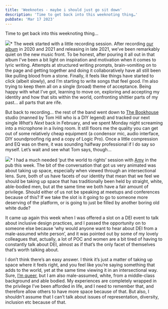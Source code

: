 ```yaml
---
title: 'Weeknotes - maybe i should just go sit down'
description: 'Time to get back into this weeknoting thing…'
pubDate: 'Mar 17 2023'
---
```


Time to get back into this weeknoting thing…

![](https://uploads-ssl.webflow.com/5ff33cee2af33d0177d82c9f/64143afe9741e44eb6b37bfe_giphy%20(80).gif)* The week started with a little recording session. After recording [our album](https://open.spotify.com/album/2PH8sBHoZH66dEEO2KFgaw?si=VPJebRfITJiOs1_WL0ejqg) in 2020 and 2021 and releasing in late 2021, we’ve been remarkably quiet on the new music front. To be honest, after pouring it all out in that album I’ve been a bit light on inspiration and motivation when it comes to lyric writing. Attempts at structured writing prompts, brain-vomiting on to the page and getting together and doing it collaboratively have all still been like pulling blood from a stone. Finally, it feels like things have started to click (albeit slowly), and I’m starting to write songs that feel good. I’m also trying to keep them all on a single (broad) theme of acceptance. Being happy with what I’ve got, learning to move on, exploring and accepting my identity and how that sits within the world, confronting shittier parts of my past… all parts that are rife.  
  
But back to recording… the rest of the band went down to [The Bookhouse](http://thebookhousestudio.com/) studio (manned by Tom Hill who is a DIY legend) and tracked our next single *What’s Next* back in February, and we spent Monday night screaming into a microphone in a living room. It still floors me the quality you can get out of some relatively cheap equipment (a condensor mic, audio interface, DIY soundproofing rig and a copy of Logic Pro). Once a little compression and EQ was on there, it was sounding halfway professional if I do say so myself. Let’s wait and see what Tom says, though…

![](https://uploads-ssl.webflow.com/5ff33cee2af33d0177d82c9f/64143b13982f87e5f84b6909_giphy%20(81).gif)* I had a much needed ‘put the world to rights’ session with [Amy](https://twitter.com/Amy_Hupe) in the pub this week. The bit of the conversation that got us very animated was about taking up space, especially when viewed through an intersectional lens. Sure, both of us have facets of our identity that mean that we feel we should be taking up space that has traditionally been held by straight, white, able-bodied men, but at the same time we both have a fair amount of privilege. Should either of us not be speaking at meetups and conferences because of this? If we take the slot is it going to go to someone more deserving of the platform, or is going to just be filled by another boring old white dude?  
  
It came up again this week when I was offered a slot on a DEI event to talk about inclusive design practices, and I passed the opportunity on to someone else because ‘why would anyone want to hear about DEI from a male-assumed white person’, and it was pointed out by some of my lovely colleagues that, actually, a lot of POC and women are a bit tired of having to constantly talk about DEI, almost as if that’s the only facet of themselves that’s worth talking about.  
  
I don’t think there’s an easy answer. I think it’s just a matter of taking up space where it feels right, and you feel like you’re saying something that adds to the world, yet at the same time viewing it in an intersectional way. Sure, [I’m queer](https://www.lurkmoophy.com/writing/passing-problematic), but I am also male-assumed, white, from a middle-class background and able bodied. My experiences are completely wrapped in the privilege I’ve been afforded in life, and I need to remember that, and therefore allow others to have more space because of that. But also, I shouldn’t assume that I can’t talk about issues of representation, diversity, inclusion etc because of that.

‍
